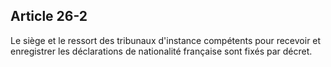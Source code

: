 Article 26-2
----
Le siège et le ressort des tribunaux d'instance compétents pour recevoir et
enregistrer les déclarations de nationalité française sont fixés par décret.
